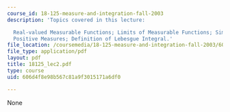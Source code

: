 ```yaml
---
course_id: 18-125-measure-and-integration-fall-2003
description: 'Topics covered in this lecture:

  Real-valued Measurable Functions; Limits of Measurable Functions; Simple Functions;
  Positive Measures; Definition of Lebesgue Integral.'
file_location: /coursemedia/18-125-measure-and-integration-fall-2003/606d4f8e98b567c81a9f3015171a6df0_18125_lec2.pdf
file_type: application/pdf
layout: pdf
title: 18125_lec2.pdf
type: course
uid: 606d4f8e98b567c81a9f3015171a6df0

---
```

None
